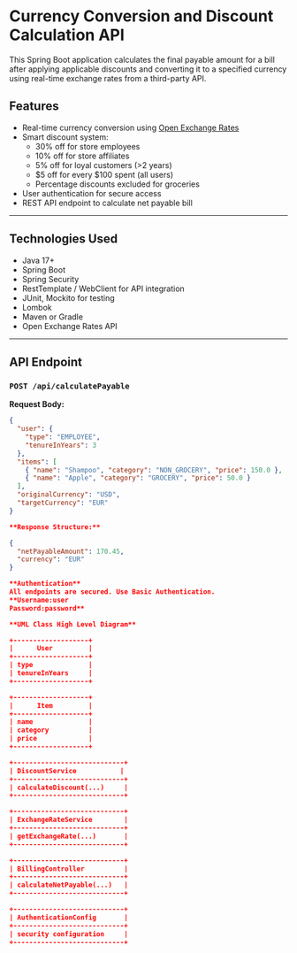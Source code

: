 # Currency Conversion and Discount Calculation API

This Spring Boot application calculates the final payable amount for a bill after applying applicable discounts and converting it to a specified currency using real-time exchange rates from a third-party API.

## Features

- Real-time currency conversion using [Open Exchange Rates](https://v6.exchangerate-api.com)
- Smart discount system:
  - 30% off for store employees
  - 10% off for store affiliates
  - 5% off for loyal customers (>2 years)
  - $5 off for every $100 spent (all users)
  - Percentage discounts excluded for groceries
- User authentication for secure access
- REST API endpoint to calculate net payable bill

---

## Technologies Used

- Java 17+
- Spring Boot
- Spring Security
- RestTemplate / WebClient for API integration
- JUnit, Mockito for testing
- Lombok
- Maven or Gradle
- Open Exchange Rates API

---

## API Endpoint

### `POST /api/calculatePayable`

**Request Body:**

```json
{
  "user": {
    "type": "EMPLOYEE",
    "tenureInYears": 3
  },
  "items": [
    { "name": "Shampoo", "category": "NON_GROCERY", "price": 150.0 },
    { "name": "Apple", "category": "GROCERY", "price": 50.0 }
  ],
  "originalCurrency": "USD",
  "targetCurrency": "EUR"
}

**Response Structure:**

{
  "netPayableAmount": 170.45,
  "currency": "EUR"
}

**Authentication**
All endpoints are secured. Use Basic Authentication.
**Username:user
Password:password**

**UML Class High Level Diagram**

+-------------------+
|      User         |
+-------------------+
| type              |
| tenureInYears     |
+-------------------+

+-------------------+
|      Item         |
+-------------------+
| name              |
| category          |
| price             |
+-------------------+

+----------------------------+
| DiscountService           |
+----------------------------+
| calculateDiscount(...)     |
+----------------------------+

+----------------------------+
| ExchangeRateService        |
+----------------------------+
| getExchangeRate(...)       |
+----------------------------+

+----------------------------+
| BillingController          |
+----------------------------+
| calculateNetPayable(...)   |
+----------------------------+

+----------------------------+
| AuthenticationConfig       |
+----------------------------+
| security configuration     |
+----------------------------+
